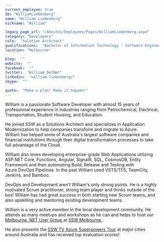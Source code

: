 ```yaml
---
current_employee: true
ID: "WilliamLiebenberg"
name: "William Liebenberg"
nickname: "William"

legacy_page_url: "/AboutUs/Employees/Pages/WilliamLiebenberg.aspx"
category: "Developers"
role:  "Solution Architect"
qualifications:  "Bachelor of Information Technology - Software Engineering"
location: "Melbourne"

blog:  ""
website:  ""
facebook:  ""
twitter:  "William_DotNet"
linkedin:  "william-liebenberg/"
skype:  ""

quote:  "Make a plan! Make it happen!"
---
```


​​​​​​William is a passionate Software Developer with almost 15 years of professional experience in industries ranging from Petrochemical, Electrical, Transportation, Student Housing, and Education.   

He joined SSW as a Solutions Architect and specializes in Application Modernization to help companies transform and migrate to Azure. William has helped some of Australia's largest software companies and financial institutions through their digital transformation processes to take full advantage of the Cloud.   

William also loves developing enterprise-grade Web Applications utilizing ASP.NET Core, Functions, Angular, SignalR, SQL, CosmosDB, Entity Framework and then automating Build, Release and Testing with Azure DevOps Pipelines. In the past William used VSTS/TFS, TeamCity, Jenkins, and Bamboo.  

DevOps and Development aren't William's only strong points. He is a highly motivated Scrum practitioner, strong team player and thinks outside of the box! William has had great success in both starting new Scrum teams, and also upskilling and mentoring existing development teams.   

William is a very active member in the local development community. He attends as many meetups and workshops as he can and helps to host our [Melbourne .NET User Group ](https://www.meetup.com/Melbourne-NET-User-Group/) at [SSW Melbourne ](https://www.ssw.com.au/ssw/NETUG/Melbourne.aspx).  

He also presents the [SSW TV Azure Superpowers Tour](https://www.ssw.com.au/ssw/Events/Training/Azure-Superpowers-Tour.aspx) at major cities around Australia and has received top evaluation scores!